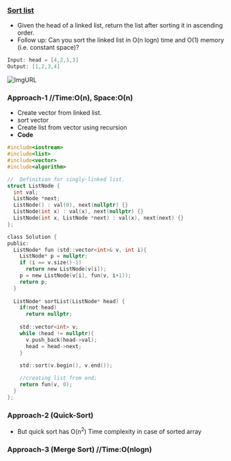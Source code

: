 ### [Sort list](https://leetcode.com/problems/sort-list/)
- Given the head of a linked list, return the list after sorting it in ascending order.
- Follow up: Can you sort the linked list in O(n logn) time and O(1) memory (i.e. constant space)?
```c
Input: head = [4,2,1,3]
Output: [1,2,3,4]
```

![ImgURL](https://4.bp.blogspot.com/-f3BrOBTs-8Q/XUE8CQSzOuI/AAAAAAAAGic/OfQdRosWR28o8OZY-hT8iJZIS6uvLP2qQCK4BGAYYCw/s1600/merge-sort-linked-list-recursive-stack-trace.png)

### Approach-1    //Time:O(n), Space:O(n)
- Create vector from linked list.
- sort vector
- Create list from vector using recursion
- **Code**
```c
#include<iostream>
#include<list>
#include<vector>
#include<algorithm>

//  Definition for singly-linked list.
struct ListNode {
  int val;
  ListNode *next;
  ListNode() : val(0), next(nullptr) {}
  ListNode(int x) : val(x), next(nullptr) {}
  ListNode(int x, ListNode *next) : val(x), next(next) {}
};

class Solution {
public:
  ListNode* fun (std::vector<int>& v, int i){
    ListNode* p = nullptr;
    if (i == v.size()-1)
      return new ListNode(v[i]);
    p = new ListNode(v[i], fun(v, i+1));
    return p;
  }
    
  ListNode* sortList(ListNode* head) {
    if(not head)
      return nullptr;
      
    std::vector<int> v;
    while (head != nullptr){
      v.push_back(head->val);
      head = head->next;
    }
    
    std::sort(v.begin(), v.end());

    //creating list from end;
    return fun(v, 0);        
  }
};
```

### Approach-2 (Quick-Sort)
- But quick sort has O(n<sup>2</sup>) Time complexity in case of sorted array

### Approach-3 (Merge Sort)   //Time:O(nlogn) 
